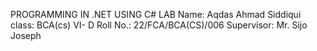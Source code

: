 PROGRAMMING IN .NET USING C# LAB 
Name: Aqdas Ahmad Siddiqui
class: BCA(cs) VI- D
Roll No.: 22/FCA/BCA(CS)/006
Supervisor: Mr. Sijo Joseph

